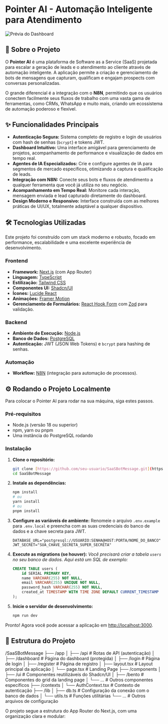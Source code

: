 # Pointer AI - Automação Inteligente para Atendimento

![Prévia do Dashboard](brandonoficial/saasbotmessage/SaaSBotMessage-4734558d1dfdc0c9c15642786578aa51ef35987b/public/images/dashboard-preview.png)

## 🚀 Sobre o Projeto

O **Pointer AI** é uma plataforma de Software as a Service (SaaS) projetada para escalar a geração de leads e o atendimento ao cliente através de automação inteligente. A aplicação permite a criação e gerenciamento de bots de mensagens que capturam, qualificam e engajam prospects com conversas personalizadas.

O grande diferencial é a integração com o **N8N**, permitindo que os usuários conectem facilmente seus fluxos de trabalho com uma vasta gama de ferramentas, como CRMs, WhatsApp e muito mais, criando um ecossistema de automação poderoso e flexível.

## ✨ Funcionalidades Principais

* **Autenticação Segura:** Sistema completo de registro e login de usuários com hash de senhas (`bcrypt`) e tokens JWT.
* **Dashboard Intuitivo:** Uma interface amigável para gerenciamento de projetos, acompanhamento de performance e visualização de dados em tempo real.
* **Agentes de IA Especializados:** Crie e configure agentes de IA para segmentos de mercado específicos, otimizando a captura e qualificação de leads.
* **Integração com N8N:** Conecte seus bots e fluxos de atendimento a qualquer ferramenta que você já utiliza no seu negócio.
* **Acompanhamento em Tempo Real:** Monitore cada interação, mensagem enviada e lead capturado diretamente do dashboard.
* **Design Moderno e Responsivo:** Interface construída com as melhores práticas de UI/UX, totalmente adaptável a qualquer dispositivo.

## 🛠️ Tecnologias Utilizadas

Este projeto foi construído com um stack moderno e robusto, focado em performance, escalabilidade e uma excelente experiência de desenvolvimento.

### Frontend

* **Framework:** [Next.js](https://nextjs.org/) (com App Router)
* **Linguagem:** [TypeScript](https://www.typescriptlang.org/)
* **Estilização:** [Tailwind CSS](https://tailwindcss.com/)
* **Componentes UI:** [Shadcn/UI](https://ui.shadcn.com/)
* **Ícones:** [Lucide React](https://lucide.dev/)
* **Animações:** [Framer Motion](https://www.framer.com/motion/)
* **Gerenciamento de Formulários:** [React Hook Form](https://react-hook-form.com/) com [Zod](https://zod.dev/) para validação.

### Backend

* **Ambiente de Execução:** [Node.js](https://nodejs.org/)
* **Banco de Dados:** [PostgreSQL](https://www.postgresql.org/)
* **Autenticação:** JWT (JSON Web Tokens) e `bcrypt` para hashing de senhas.

### Automação

* **Workflow:** [N8N](https://n8n.io/) (integração para automação de processos).

## ⚙️ Rodando o Projeto Localmente

Para colocar o Pointer AI para rodar na sua máquina, siga estes passos.

### Pré-requisitos

* Node.js (versão 18 ou superior)
* npm, yarn ou pnpm
* Uma instância do PostgreSQL rodando

### Instalação

1.  **Clone o repositório:**
    ```bash
    git clone [https://github.com/seu-usuario/SaaSBotMessage.git](https://github.com/seu-usuario/SaaSBotMessage.git)
    cd SaaSBotMessage
    ```

2.  **Instale as dependências:**
    ```bash
    npm install
    # ou
    yarn install
    # ou
    pnpm install
    ```

3.  **Configure as variáveis de ambiente:**
    Renomeie o arquivo `.env.example` para `.env.local` e preencha com as suas credenciais do banco de dados e a chave secreta para JWT.

    ```env
    DATABASE_URL="postgresql://USUARIO:SENHA@HOST:PORTA/NOME_DO_BANCO"
    JWT_SECRET="SUA_CHAVE_SECRETA_SUPER_SECRETA"
    ```

4.  **Execute as migrations (se houver):**
    *Você precisará criar a tabela `users` no seu banco de dados. Aqui está um SQL de exemplo:*
    ```sql
    CREATE TABLE users (
        id SERIAL PRIMARY KEY,
        name VARCHAR(255) NOT NULL,
        email VARCHAR(255) UNIQUE NOT NULL,
        password_hash VARCHAR(255) NOT NULL,
        created_at TIMESTAMP WITH TIME ZONE DEFAULT CURRENT_TIMESTAMP
    );
    ```

5.  **Inicie o servidor de desenvolvimento:**
    ```bash
    npm run dev
    ```

Pronto! Agora você pode acessar a aplicação em [http://localhost:3000](http://localhost:3000).

## 📁 Estrutura do Projeto
/SaaSBotMessage
├── /app
│   ├── /api          # Rotas de API (autenticação)
│   ├── /dashboard    # Página do dashboard (protegida)
│   ├── /login        # Página de login
│   ├── /register     # Página de registro
│   ├── layout.tsx    # Layout principal da aplicação
│   └── page.tsx      # Landing Page
├── /components
│   ├── /ui           # Componentes reutilizáveis do Shadcn/UI
│   ├── /bento        # Componentes do grid da landing page
│   └── ...           # Outros componentes específicos
├── /contexts
│   └── AuthContext.tsx # Contexto de autenticação
├── /lib
│   ├── db.ts         # Configuração da conexão com o banco de dados
│   └── utils.ts      # Funções utilitárias
└── ...               # Outros arquivos de configuração

O projeto segue a estrutura do App Router do Next.js, com uma organização clara e modular:
